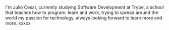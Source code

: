 I'm Julio Cesar, currently studying Software Development at Trybe, a school that teaches how to program, learn and work, trying to spread around the world my passion for technology, always looking forward to learn more and more.
xxxxx
